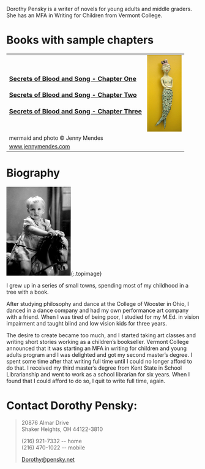 Dorothy Pensky is a writer of novels for young adults and middle graders. 
She has an MFA in Writing for Children from Vermont College. 

# Books with sample chapters

<table class="booktable" border="0">
<tbody>
<tr>
<td>

<h3>
  <a href="https://docs.google.com/document/d/1QcL2VOroyh1SiiPmDdsE8Sc6zc_TxRGm/edit?usp=sharing&ouid=100642649874119333923&rtpof=true&sd=true">
    Secrets of Blood and Song - Chapter One
  </a>
</h3>
<h3>
  <a href="https://docs.google.com/document/d/17II5tZrgq4sOWmPQE5vbrKlocskSZS8C/edit?usp=sharing&ouid=100642649874119333923&rtpof=true&sd=true">
    Secrets of Blood and Song - Chapter Two
  </a>
</h3>
<h3>
  <a href="https://docs.google.com/document/d/1QISlV6US-aipd8Ky3gQZgP4mqPj5TMJE/edit?usp=sharing&ouid=100642649874119333923&rtpof=true&sd=true">
    Secrets of Blood and Song - Chapter Three
  </a>
</h3>

</td>
<td colspan="2">
<img class="bookrightimage" title="Mermaid" src="/images/jm-mermaid.jpg" alt="Mermaid" width="90" height="200" />
</td>
</tr>
<tr>
<td class="photocredit" colspan="2">mermaid and photo © Jenny Mendes</td>
</tr>
<tr>
<td class="photocredit" colspan="2"><a href="http://www.jennymendes.com">www.jennymendes.com</a></td>
</tr>
</tbody>
</table>

# Biography

![Baby Dorothy](/images/dorothybaby.jpg){:.topimage}

I grew up in a series of small towns, spending most of my childhood in a tree with a book.

After studying philosophy and dance at the College of Wooster in Ohio, I danced in a dance company 
and had my own performance art company with a friend. When I was tired of being poor, I studied for 
my M.Ed. in vision impairment and taught blind and low vision kids for three years.

The desire to create became too much, and I started taking art classes and  writing short stories 
working as a children’s bookseller. Vermont College announced that it was starting an MFA in writing 
for children and young adults program and I was delighted and got my second master’s degree. 
I spent some time after that writing full time until I could no longer afford to do that. 
I received my third master’s degree from Kent State in School Librarianship and went to work 
as a school librarian for six years. When I found that I could afford to do so, I quit to write full time, again.

# Contact Dorothy Pensky:

> 20876 Almar Drive  
> Shaker Heights, OH 44122-3810  
> 
> (216) 921-7332 -- home  
> (216) 470-1022 -- mobile  
>
> [Dorothy@pensky.net](mailto:Dorothy@Pensky.net)
